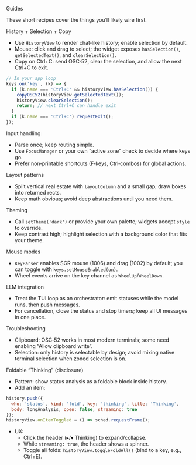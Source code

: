 Guides

These short recipes cover the things you’ll likely wire first.

History + Selection + Copy
- Use `HistoryView` to render chat‑like history; enable selection by default.
- Mouse: click and drag to select; the widget exposes `hasSelection()`, `getSelectedText()`, and `clearSelection()`.
- Copy on Ctrl+C: send OSC‑52, clear the selection, and allow the next Ctrl+C to exit.
```js
// In your app loop
keys.on('key', (k) => {
  if (k.name === 'Ctrl+C' && historyView.hasSelection()) {
    copyOSC52(historyView.getSelectedText());
    historyView.clearSelection();
    return; // next Ctrl+C can handle exit
  }
  if (k.name === 'Ctrl+C') requestExit();
});
```

Input handling
- Parse once; keep routing simple.
- Use `FocusManager` or your own “active zone” check to decide where keys go.
- Prefer non‑printable shortcuts (F‑keys, Ctrl‑combos) for global actions.

Layout patterns
- Split vertical real estate with `layoutColumn` and a small gap; draw boxes into returned rects.
- Keep math obvious; avoid deep abstractions until you need them.

Theming
- Call `setTheme('dark')` or provide your own palette; widgets accept `style` to override.
- Keep contrast high; highlight selection with a background color that fits your theme.

Mouse modes
- `KeyParser` enables SGR mouse (1006) and drag (1002) by default; you can toggle with `keys.setMouseEnabled(on)`.
- Wheel events arrive on the key channel as `WheelUp`/`WheelDown`.

LLM integration
- Treat the TUI loop as an orchestrator: emit statuses while the model runs, then push messages.
- For cancellation, close the status and stop timers; keep all UI messages in one place.

Troubleshooting
- Clipboard: OSC‑52 works in most modern terminals; some need enabling “Allow clipboard write”.
- Selection: only history is selectable by design; avoid mixing native terminal selection when zoned selection is on.

Foldable “Thinking” (disclosure)
- Pattern: show status analysis as a foldable block inside history.
- Add an item:
```js
history.push({
  who: 'status', kind: 'fold', key: 'thinking', title: 'Thinking',
  body: longAnalysis, open: false, streaming: true
});
historyView.onItemToggled = () => sched.requestFrame();
```
- UX:
  - Click the header (▸/▾ Thinking) to expand/collapse.
  - While `streaming: true`, the header shows a spinner.
  - Toggle all folds: `historyView.toggleFoldAll()` (bind to a key, e.g., Ctrl+E).
